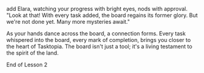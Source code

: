 add Elara, watching your progress with bright eyes, nods with approval. "Look at that! With every task added, the board regains its former glory. But we're not done yet. Many more mysteries await."

As your hands dance across the board, a connection forms. Every task whispered into the board, every mark of completion, brings you closer to the heart of Tasktopia. The board isn't just a tool; it's a living testament to the spirit of the land.

End of Lesson 2